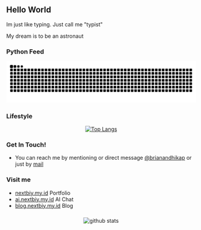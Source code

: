 ## Hello World
Im just like typing.
Just call me "typist"

My dream is to be an astronaut

### Python Feed
<p align="center">
  <a target="_blank" href="https://github.com/brianandhikap">
  <img src="https://raw.githubusercontent.com/brianandhikap/brianandhika/output/github-contribution-grid-snake-dark.svg" alt="Snake animation" />
  </a>
</p>

### Lifestyle
<p align="center">
  <a target="_blank" href="https://github.com/brianandhikap">
  <img src="https://github-readme-stats.vercel.app/api/top-langs/?username=brianandhikap&layout=compact" alt="Top Langs" />
  </a>
</p>

### Get In Touch!
- You can reach me by mentioning or direct message [@brianandhikap](https://instagram.com/brianandhikap) or just by [mail](mailto:r.brianandhikap@gmail.com)

### Visit me
- [nextbiy.my.id](https://nextbiy.my.id) Portfolio
- [ai.nextbiy.my.id](https://ai.nextbiy.my.id) AI Chat
- [blog.nextbiy.my.id](https://blog.nextbiy.my.id) Blog

### 
<p align="center">
<picture decoding="async" loading="lazy">
  <source media="(prefers-color-scheme: light)" srcset="https://pixel-profile.vercel.app/api/github-stats?username=brianandhikap&theme=road_trip">
  <source media="(prefers-color-scheme: dark)" srcset="https://pixel-profile.vercel.app/api/github-stats?username=brianandhikap&screen_effect=true&theme=road_trip&pixelate_avatar=false">
  <img alt="github stats" src="https://pixel-profile.vercel.app/api/github-stats?username=<username>&theme=summer">
</picture>
</p>

